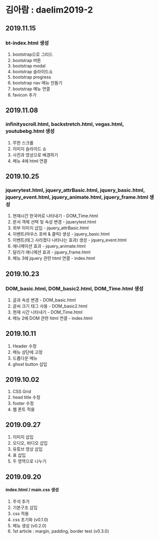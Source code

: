 # 김아람 : daelim2019-2  
## 2019.11.15 
### bt-index.html 생성
 1. bootstrap으로 그리드
 2. bootstrap 버튼
 3. bootstrap modal
 4. bootstrap 슬라이드쇼
 5. bootstrap progress
 6. bootstrap nav 메뉴 만들기
 7. bootstrap 메뉴 연결
 8. favicon 추가

## 2019.11.08
### infinityscroll.html, backstretch.html,  vegas.html, youtubebg.html  생성
 1. 무한 스크롤
 2. 이미지 슬라이드 쇼
 3. 사진과 영상으로 배경하기
 4. 메뉴 4에 html 연결
 
## 2019.10.25 
### jquerytest.html, jquery_attrBasic.html, jquery_basic.html, jquery_event.html, jquery_animate.html, jquery_frame.html 생성
 1. 현재시간 한국어로 나타내기                              - DOM_Time.html
 2. 문서 객체 선택 및 속성 변경                             - jquerytest.html
 3. 외부 이미지 삽입                                        - jquery_attrBasic.html
 4. 이벤트(마우스 호버 & 클릭) 생성                         - jquery_basic.html
 5. 이벤트(태그 사라졌다 나타나는 효과) 생성                - jquery_event.html
 6. 애니메이션 효과                                         - jquery_animate.html
 7. 달리기 애니메션 효과                                    - jquery_frame.html
 8. 메뉴 3에 jquery 관련 html 연결                          - index.html

## 2019.10.23
### DOM_basic.html, DOM_basic2.html, DOM_Time.html 생성
 1. 글과 속성 변경                      - DOM_basic.html
 2. 글씨 크기 태그 사용                 - DOM_basic2.html
 3. 현재 시간 나타내기                  - DOM_Time.html
 4. 메뉴 2에 DOM 관련 html 연결         - index.html

## 2019.10.11
 1. Header 수정
 2. 메뉴 상단에 고정
 3. 드롭다운 메뉴 
 4. ghost button 삽입

## 2019.10.02
 1. CSS Grid
 2. head title 수정
 3. footer 수정
 4. 웹 폰트 적용

## 2019.09.27
 1. 이미지 삽입
 2. 오디오, 비디오 삽입
 3. 유튜브 영상 삽입
 4. 표 삽입
 5. 두 영역으로 나누기

## 2019.09.20
#### index.html / main.css 생성
  1. 주석 추가<br>
  2. 기본구조 삽입
  3. css 적용
  4. css 초기화 (v0.1.0)
  5. 메뉴 생성 (v0.2.0)
  6. 1st article : margin, padding, border test (v0.3.0)